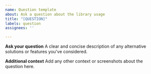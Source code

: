 ```yaml
---
name: Question template
about: Ask a question about the library usage
title: "[QUESTION]"
labels: question
assignees: ''

---
```


**Ask your question**
A clear and concise description of any alternative solutions or features you've considered.

**Additional context**
Add any other context or screenshots about the question here.
